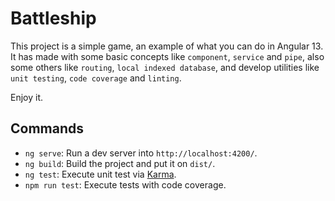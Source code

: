 # Battleship

This project is a simple game, an example of what you can do in Angular 13. It has made with some basic concepts like `component`, `service` and `pipe`, also some others like `routing`, `local indexed database`, and develop utilities like `unit testing`, `code coverage` and `linting`.

Enjoy it.

## Commands

- `ng serve`: Run a dev server into `http://localhost:4200/`.
- `ng build`: Build the project and put it on `dist/`.
- `ng test`: Execute unit test via [Karma](https://karma-runner.github.io).
- `npm run test`: Execute tests with code coverage.

